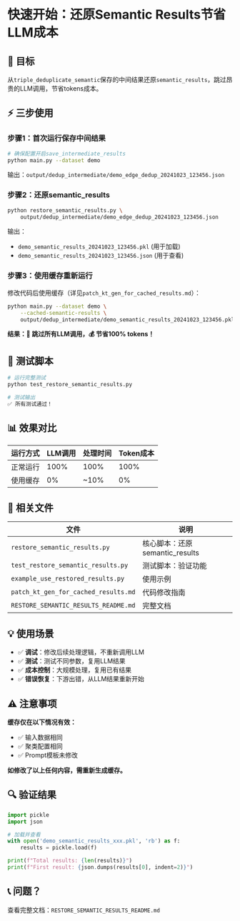 # 快速开始：还原Semantic Results节省LLM成本

## 🎯 目标

从`triple_deduplicate_semantic`保存的中间结果还原`semantic_results`，跳过昂贵的LLM调用，节省tokens成本。

## ⚡ 三步使用

### 步骤1：首次运行保存中间结果

```bash
# 确保配置开启save_intermediate_results
python main.py --dataset demo
```

输出：`output/dedup_intermediate/demo_edge_dedup_20241023_123456.json`

### 步骤2：还原semantic_results

```bash
python restore_semantic_results.py \
    output/dedup_intermediate/demo_edge_dedup_20241023_123456.json
```

输出：
- `demo_semantic_results_20241023_123456.pkl` (用于加载)
- `demo_semantic_results_20241023_123456.json` (用于查看)

### 步骤3：使用缓存重新运行

修改代码后使用缓存（详见`patch_kt_gen_for_cached_results.md`）：

```bash
python main.py --dataset demo \
    --cached-semantic-results \
    output/dedup_intermediate/demo_semantic_results_20241023_123456.pkl
```

**结果：🚀 跳过所有LLM调用，💰 节省100% tokens！**

## 🧪 测试脚本

```bash
# 运行完整测试
python test_restore_semantic_results.py

# 测试输出
✅ 所有测试通过！
```

## 📊 效果对比

| 运行方式 | LLM调用 | 处理时间 | Token成本 |
|---------|---------|---------|----------|
| 正常运行 | 100% | 100% | 100% |
| 使用缓存 | 0% | ~10% | 0% |

## 📁 相关文件

| 文件 | 说明 |
|------|------|
| `restore_semantic_results.py` | 核心脚本：还原semantic_results |
| `test_restore_semantic_results.py` | 测试脚本：验证功能 |
| `example_use_restored_results.py` | 使用示例 |
| `patch_kt_gen_for_cached_results.md` | 代码修改指南 |
| `RESTORE_SEMANTIC_RESULTS_README.md` | 完整文档 |

## 💡 使用场景

- ✅ **调试**：修改后续处理逻辑，不重新调用LLM
- ✅ **测试**：测试不同参数，复用LLM结果
- ✅ **成本控制**：大规模处理，复用已有结果
- ✅ **错误恢复**：下游出错，从LLM结果重新开始

## ⚠️ 注意事项

**缓存仅在以下情况有效：**
- ✅ 输入数据相同
- ✅ 聚类配置相同
- ✅ Prompt模板未修改

**如修改了以上任何内容，需重新生成缓存。**

## 🔍 验证结果

```python
import pickle
import json

# 加载并查看
with open('demo_semantic_results_xxx.pkl', 'rb') as f:
    results = pickle.load(f)

print(f"Total results: {len(results)}")
print(f"First result: {json.dumps(results[0], indent=2)}")
```

## 📞 问题？

查看完整文档：`RESTORE_SEMANTIC_RESULTS_README.md`

